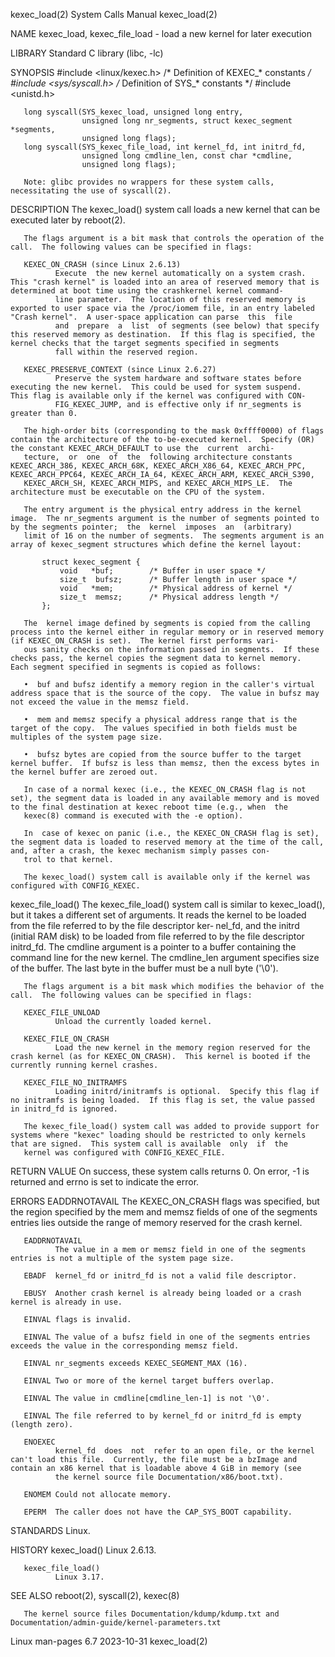 kexec_load(2)                                                                               System Calls Manual                                                                               kexec_load(2)

NAME
       kexec_load, kexec_file_load - load a new kernel for later execution

LIBRARY
       Standard C library (libc, -lc)

SYNOPSIS
       #include <linux/kexec.h>      /* Definition of KEXEC_* constants */
       #include <sys/syscall.h>      /* Definition of SYS_* constants */
       #include <unistd.h>

       long syscall(SYS_kexec_load, unsigned long entry,
                    unsigned long nr_segments, struct kexec_segment *segments,
                    unsigned long flags);
       long syscall(SYS_kexec_file_load, int kernel_fd, int initrd_fd,
                    unsigned long cmdline_len, const char *cmdline,
                    unsigned long flags);

       Note: glibc provides no wrappers for these system calls, necessitating the use of syscall(2).

DESCRIPTION
       The kexec_load() system call loads a new kernel that can be executed later by reboot(2).

       The flags argument is a bit mask that controls the operation of the call.  The following values can be specified in flags:

       KEXEC_ON_CRASH (since Linux 2.6.13)
              Execute  the new kernel automatically on a system crash.  This "crash kernel" is loaded into an area of reserved memory that is determined at boot time using the crashkernel kernel command-
              line parameter.  The location of this reserved memory is exported to user space via the /proc/iomem file, in an entry labeled "Crash kernel".  A user-space application can parse  this  file
              and  prepare  a  list  of segments (see below) that specify this reserved memory as destination.  If this flag is specified, the kernel checks that the target segments specified in segments
              fall within the reserved region.

       KEXEC_PRESERVE_CONTEXT (since Linux 2.6.27)
              Preserve the system hardware and software states before executing the new kernel.  This could be used for system suspend.  This flag is available only if the kernel was configured with CON‐
              FIG_KEXEC_JUMP, and is effective only if nr_segments is greater than 0.

       The high-order bits (corresponding to the mask 0xffff0000) of flags contain the architecture of the to-be-executed kernel.  Specify (OR) the constant KEXEC_ARCH_DEFAULT to use the  current  archi‐
       tecture,  or  one  of  the  following architecture constants KEXEC_ARCH_386, KEXEC_ARCH_68K, KEXEC_ARCH_X86_64, KEXEC_ARCH_PPC, KEXEC_ARCH_PPC64, KEXEC_ARCH_IA_64, KEXEC_ARCH_ARM, KEXEC_ARCH_S390,
       KEXEC_ARCH_SH, KEXEC_ARCH_MIPS, and KEXEC_ARCH_MIPS_LE.  The architecture must be executable on the CPU of the system.

       The entry argument is the physical entry address in the kernel image.  The nr_segments argument is the number of segments pointed to by the segments pointer;  the  kernel  imposes  an  (arbitrary)
       limit of 16 on the number of segments.  The segments argument is an array of kexec_segment structures which define the kernel layout:

           struct kexec_segment {
               void   *buf;        /* Buffer in user space */
               size_t  bufsz;      /* Buffer length in user space */
               void   *mem;        /* Physical address of kernel */
               size_t  memsz;      /* Physical address length */
           };

       The  kernel image defined by segments is copied from the calling process into the kernel either in regular memory or in reserved memory (if KEXEC_ON_CRASH is set).  The kernel first performs vari‐
       ous sanity checks on the information passed in segments.  If these checks pass, the kernel copies the segment data to kernel memory.  Each segment specified in segments is copied as follows:

       •  buf and bufsz identify a memory region in the caller's virtual address space that is the source of the copy.  The value in bufsz may not exceed the value in the memsz field.

       •  mem and memsz specify a physical address range that is the target of the copy.  The values specified in both fields must be multiples of the system page size.

       •  bufsz bytes are copied from the source buffer to the target kernel buffer.  If bufsz is less than memsz, then the excess bytes in the kernel buffer are zeroed out.

       In case of a normal kexec (i.e., the KEXEC_ON_CRASH flag is not set), the segment data is loaded in any available memory and is moved to the final destination at kexec reboot time (e.g., when  the
       kexec(8) command is executed with the -e option).

       In  case of kexec on panic (i.e., the KEXEC_ON_CRASH flag is set), the segment data is loaded to reserved memory at the time of the call, and, after a crash, the kexec mechanism simply passes con‐
       trol to that kernel.

       The kexec_load() system call is available only if the kernel was configured with CONFIG_KEXEC.

   kexec_file_load()
       The kexec_file_load() system call is similar to kexec_load(), but it takes a different set of arguments.  It reads the kernel to be loaded from the file referred to by  the  file  descriptor  ker‐
       nel_fd,  and  the  initrd (initial RAM disk) to be loaded from file referred to by the file descriptor initrd_fd.  The cmdline argument is a pointer to a buffer containing the command line for the
       new kernel.  The cmdline_len argument specifies size of the buffer.  The last byte in the buffer must be a null byte ('\0').

       The flags argument is a bit mask which modifies the behavior of the call.  The following values can be specified in flags:

       KEXEC_FILE_UNLOAD
              Unload the currently loaded kernel.

       KEXEC_FILE_ON_CRASH
              Load the new kernel in the memory region reserved for the crash kernel (as for KEXEC_ON_CRASH).  This kernel is booted if the currently running kernel crashes.

       KEXEC_FILE_NO_INITRAMFS
              Loading initrd/initramfs is optional.  Specify this flag if no initramfs is being loaded.  If this flag is set, the value passed in initrd_fd is ignored.

       The kexec_file_load() system call was added to provide support for systems where "kexec" loading should be restricted to only kernels that are signed.  This system call is available  only  if  the
       kernel was configured with CONFIG_KEXEC_FILE.

RETURN VALUE
       On success, these system calls returns 0.  On error, -1 is returned and errno is set to indicate the error.

ERRORS
       EADDRNOTAVAIL
              The KEXEC_ON_CRASH flags was specified, but the region specified by the mem and memsz fields of one of the segments entries lies outside the range of memory reserved for the crash kernel.

       EADDRNOTAVAIL
              The value in a mem or memsz field in one of the segments entries is not a multiple of the system page size.

       EBADF  kernel_fd or initrd_fd is not a valid file descriptor.

       EBUSY  Another crash kernel is already being loaded or a crash kernel is already in use.

       EINVAL flags is invalid.

       EINVAL The value of a bufsz field in one of the segments entries exceeds the value in the corresponding memsz field.

       EINVAL nr_segments exceeds KEXEC_SEGMENT_MAX (16).

       EINVAL Two or more of the kernel target buffers overlap.

       EINVAL The value in cmdline[cmdline_len-1] is not '\0'.

       EINVAL The file referred to by kernel_fd or initrd_fd is empty (length zero).

       ENOEXEC
              kernel_fd  does  not  refer to an open file, or the kernel can't load this file.  Currently, the file must be a bzImage and contain an x86 kernel that is loadable above 4 GiB in memory (see
              the kernel source file Documentation/x86/boot.txt).

       ENOMEM Could not allocate memory.

       EPERM  The caller does not have the CAP_SYS_BOOT capability.

STANDARDS
       Linux.

HISTORY
       kexec_load()
              Linux 2.6.13.

       kexec_file_load()
              Linux 3.17.

SEE ALSO
       reboot(2), syscall(2), kexec(8)

       The kernel source files Documentation/kdump/kdump.txt and Documentation/admin-guide/kernel-parameters.txt

Linux man-pages 6.7                                                                              2023-10-31                                                                                   kexec_load(2)
